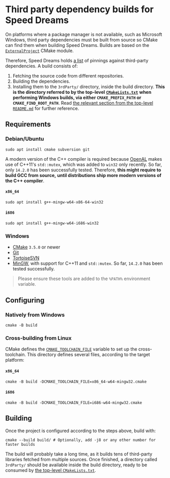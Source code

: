 # Third party dependency builds for Speed Dreams

On platforms where a package manager is not available, such as Microsoft
Windows, third party dependencies must be built from source so CMake can find
them when building Speed Dreams. Builds are based on the
[`ExternalProject`](https://cmake.org/cmake/help/latest/module/ExternalProject.html)
CMake module.

Therefore, Speed Dreams holds [a list](./thirdpartydefinitions.cmake) of
pinnings against third-party dependencies. A build consists of:

1. Fetching the source code from different repositories.
2. Building the dependencies.
3. Installing them to the `3rdParty/` directory, inside the build directory.
**This is the directory referred to by the top-level**
**[`CMakeLists.txt`](/CMakeLists.txt)**
**when performing Windows builds, via either `CMAKE_PREFIX_PATH` or**
**`CMAKE_FIND_ROOT_PATH`**. Read
[the relevant section from the top-level `README.md`](/README.md#windows)
for further reference.

## Requirements

### Debian/Ubuntu

```
sudo apt install cmake subversion git
```

A modern version of the C++ compiler is required because
[OpenAL](https://github.com/kcat/openal-soft) makes use of C++11's
`std::mutex`, which was added to `win32` only recently.
So far, only `14.2.0` has been successfully tested.
Therefore, **this might require to build GCC from source,**
**until distributions ship more modern versions of the C++ compiler**.

#### `x86_64`

```
sudo apt install g++-mingw-w64-x86-64-win32
```

#### `i686`

```
sudo apt install g++-mingw-w64-i686-win32
```

### Windows

- [CMake](https://cmake.org/download/#latest) `3.5.0` or newer
- [Git](https://git-scm.com/download/win)
- [TortoiseSVN](https://tortoisesvn.net/)
- [MinGW](https://winlibs.com/), with support for C++11 and `std::mutex`.
So far, `14.2.0` has been tested successfully.

> Please ensure these tools are added to the `%PATH%` environment variable.

## Configuring

### Natively from Windows

```
cmake -B build
```

### Cross-building from Linux

CMake defines the
[`CMAKE_TOOLCHAIN_FILE`](https://cmake.org/cmake/help/latest/variable/CMAKE_TOOLCHAIN_FILE.html)
variable to set up the cross-toolchain. This directory defines several files,
according to the target platform:

#### `x86_64`

```
cmake -B build -DCMAKE_TOOLCHAIN_FILE=x86_64-w64-mingw32.cmake
```

#### `i686`

```
cmake -B build -DCMAKE_TOOLCHAIN_FILE=i686-w64-mingw32.cmake
```

## Building

Once the project is configured according to the steps above, build with:

```
cmake --build build/ # Optionally, add -j8 or any other number for faster builds
```

The build will probably take a long time, as it builds tens of third-party
libraries fetched from multiple sources. Once finished, a directory called
`3rdParty/` should be available inside the build directory, ready to be
consumed by [the top-level `CMakeLists.txt`](/CMakeLists.txt).
